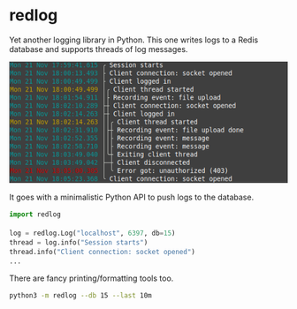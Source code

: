 # redlog

Yet another logging library in Python. This one writes logs to a Redis database and supports threads of log messages.

![Screenshot](https://raw.githubusercontent.com/lnstadrum/redlog/main/screenshot.png)

It goes with a minimalistic Python API to push logs to the database.

```python
import redlog

log = redlog.Log("localhost", 6397, db=15)
thread = log.info("Session starts")
thread.info("Client connection: socket opened")
...

```

There are fancy printing/formatting tools too.

```bash
python3 -m redlog --db 15 --last 10m
```
